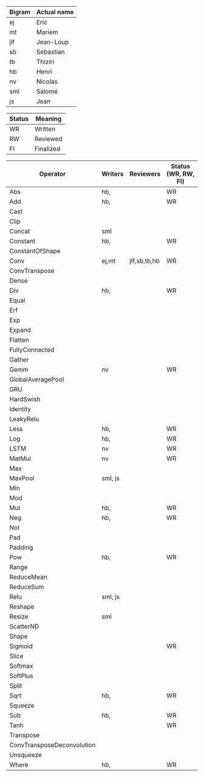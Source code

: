 |Bigram | Actual name |
|------|-------------|
| ej | Eric |
| mt | Mariem |
| jlf| Jean-Loup |
| sb | Sebastian | 
| tb | Thiziri |
| hb | Henri |
| nv | Nicolas |
| sml| Salomé |
| js | Jean |

|Status | Meaning|
|-------|--------|
| WR    | Written   |
| RW    | Reviewed |
| FI    | Finalized |


| Operator                     | Writers            | Reviewers         | Status (WR, RW, FI)
|------------------------------|--------------------|-------------------|-------------------
| Abs                          |hb,                 |                   | WR
| Add                          |hb,                 |                   | WR
| Cast                         |                    |                   |
| Clip                         |                    |                   |
| Concat                       |sml                 |                   |
| Constant                     |hb,                 |                   | WR
| ConstantOfShape              |                    |                   |
| Conv                         |ej,mt               |jlf,sb,tb,hb       | WR
| ConvTranspose                |                    |                   |
| Dense                        |                    |                   |
| Div                          |hb,                 |                   | WR
| Equal                        |                    |                   |
| Erf                          |                    |                   |
| Exp                          |                    |                   |
| Expand                       |                    |                   |
| Flatten                      |                    |                   |
| FullyConnected               |                    |                   |
| Gather                       |                    |                   |
| Gemm                         |nv                  |                   | WR
| GlobalAveragePool            |                    |                   |
| GRU                          |                    |                   |
| HardSwish                    |                    |                   |
| Identity                     |                    |                   |
| LeakyRelu                    |                    |                   |
| Less                         |hb,                 |                   | WR
| Log                          |hb,                 |                   | WR
| LSTM                         |nv                  |                   | WR
| MatMul                       |nv                  |                   | WR
| Max                          |                    |                   |
| MaxPool                      |sml, js             |                   |
| Min                          |                    |                   |
| Mod                          |                    |                   |
| Mul                          |hb,                 |                   | WR
| Neg                          |hb,                 |                   | WR
| Not                          |                    |                   |
| Pad                          |                    |                   |
| Padding                      |                    |                   |
| Pow                          |hb,                 |                   | WR
| Range                        |                    |                   |
| ReduceMean                   |                    |                   |
| ReduceSum                    |                    |                   |
| Relu                         |sml, js             |                   |
| Reshape                      |                    |                   |
| Resize                       |sml                 |                   |
| ScatterND                    |                    |                   |
| Shape                        |                    |                   |
| Sigmoid                      |                    |                   | WR
| Slice                        |                    |                   |
| Softmax                      |                    |                   |
| SoftPlus                     |                    |                   |
| Split                        |                    |                   |
| Sqrt                         |hb,                 |                   | WR
| Squeeze                      |                    |                   |
| Sub                          |hb,                 |                   | WR
| Tanh                         |                    |                   | WR
| Transpose                    |                    |                   |
| ConvTransposeDeconvolution   |                    |                   |
| Unsqueeze                    |                    |                   |
| Where                        |hb,                 |                   | WR


